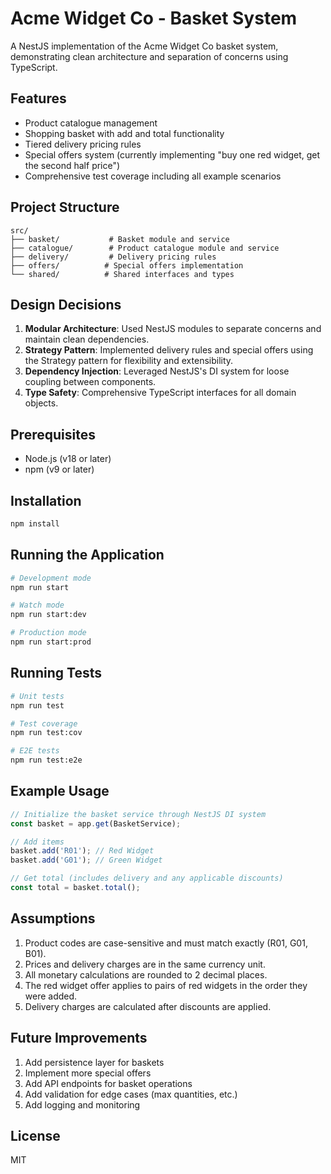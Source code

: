 # Acme Widget Co - Basket System

A NestJS implementation of the Acme Widget Co basket system, demonstrating clean architecture and separation of concerns using TypeScript.

## Features

- Product catalogue management
- Shopping basket with add and total functionality
- Tiered delivery pricing rules
- Special offers system (currently implementing "buy one red widget, get the second half price")
- Comprehensive test coverage including all example scenarios

## Project Structure

```
src/
├── basket/           # Basket module and service
├── catalogue/        # Product catalogue module and service
├── delivery/         # Delivery pricing rules
├── offers/          # Special offers implementation
└── shared/          # Shared interfaces and types
```

## Design Decisions

1. **Modular Architecture**: Used NestJS modules to separate concerns and maintain clean dependencies.
2. **Strategy Pattern**: Implemented delivery rules and special offers using the Strategy pattern for flexibility and extensibility.
3. **Dependency Injection**: Leveraged NestJS's DI system for loose coupling between components.
4. **Type Safety**: Comprehensive TypeScript interfaces for all domain objects.

## Prerequisites

- Node.js (v18 or later)
- npm (v9 or later)

## Installation

```bash
npm install
```

## Running the Application

```bash
# Development mode
npm run start

# Watch mode
npm run start:dev

# Production mode
npm run start:prod
```

## Running Tests

```bash
# Unit tests
npm run test

# Test coverage
npm run test:cov

# E2E tests
npm run test:e2e
```

## Example Usage

```typescript
// Initialize the basket service through NestJS DI system
const basket = app.get(BasketService);

// Add items
basket.add('R01'); // Red Widget
basket.add('G01'); // Green Widget

// Get total (includes delivery and any applicable discounts)
const total = basket.total();
```

## Assumptions

1. Product codes are case-sensitive and must match exactly (R01, G01, B01).
2. Prices and delivery charges are in the same currency unit.
3. All monetary calculations are rounded to 2 decimal places.
4. The red widget offer applies to pairs of red widgets in the order they were added.
5. Delivery charges are calculated after discounts are applied.

## Future Improvements

1. Add persistence layer for baskets
2. Implement more special offers
3. Add API endpoints for basket operations
4. Add validation for edge cases (max quantities, etc.)
5. Add logging and monitoring

## License

MIT
